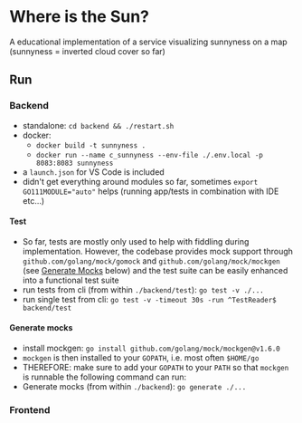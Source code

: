# Where is the Sun?
A educational implementation of a service visualizing sunnyness on a map (sunnyness = inverted cloud cover so far)

## Run
### Backend
- standalone: `cd backend && ./restart.sh`
- docker:
    - `docker build -t sunnyness .`
    - `docker run --name c_sunnyness --env-file ./.env.local -p 8083:8083 sunnyness`
- a `launch.json` for VS Code is included
- didn't get everything around modules so far, sometimes `export GO111MODULE="auto"` helps (running app/tests in combination with IDE etc...)

#### Test
- So far, tests are mostly only used to help with fiddling during implementation. However, the codebase provides mock support through `github.com/golang/mock/gomock` and `github.com/golang/mock/mockgen` (see [Generate Mocks](#generate-mocks) below) and the test suite can be easily enhanced into a functional test suite
- run tests from cli (from within `./backend/test`): `go test -v ./...`
- run single test from cli: `go test -v -timeout 30s -run ^TestReader$ backend/test`

#### Generate mocks
- install mockgen: `go install github.com/golang/mock/mockgen@v1.6.0`
- `mockgen` is then installed to your `GOPATH`, i.e. most often `$HOME/go`
- THEREFORE: make sure to add your `GOPATH` to your `PATH` so that `mockgen` is runnable the following command can run:
- Generate mocks (from within `./backend`): `go generate ./...`


### Frontend